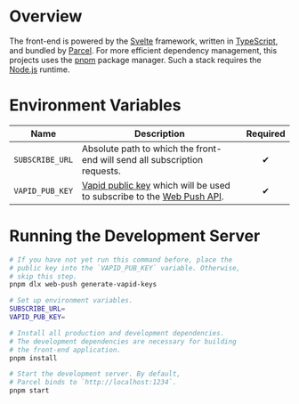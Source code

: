 # Overview

The front-end is powered by the [Svelte] framework, written in [TypeScript], and bundled by [Parcel]. For more efficient dependency management, this projects uses the [pnpm] package manager. Such a stack requires the [Node.js] runtime.

[Node.js]: https://nodejs.org/en/
[Parcel]: https://parceljs.org/
[pnpm]: https://pnpm.io/
[Svelte]: https://svelte.dev/
[TypeScript]: https://www.typescriptlang.org/

# Environment Variables

**Name** | **Description** | **Required**
-------- | --------------- | :----------:
`SUBSCRIBE_URL` | Absolute path to which the front-end will send all subscription requests. | &#x2714;
`VAPID_PUB_KEY` | [Vapid public key][vapid] which will be used to subscribe to the [Web Push API]. | &#x2714;

[vapid]: https://blog.mozilla.org/services/2016/08/23/sending-vapid-identified-webpush-notifications-via-mozillas-push-service/
[Web Push API]: https://developer.mozilla.org/en-US/docs/Web/API/Push_API

# Running the Development Server

```bash
# If you have not yet run this command before, place the
# public key into the `VAPID_PUB_KEY` variable. Otherwise,
# skip this step.
pnpm dlx web-push generate-vapid-keys

# Set up environment variables.
SUBSCRIBE_URL=
VAPID_PUB_KEY=

# Install all production and development dependencies.
# The development dependencies are necessary for building
# the front-end application.
pnpm install

# Start the development server. By default,
# Parcel binds to `http://localhost:1234`.
pnpm start
```
